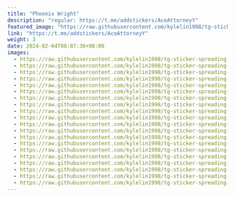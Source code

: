 ```yaml
---
title: "Phoenix Wright"
description: "regular: https://t.me/addstickers/AceAttorneyY"
featured_image: "https://raw.githubusercontent.com/kylelin1998/tg-sticker-spreading-worldwide-images/main/img/f9c5c467-9183-4a9f-ab05-4bfc2c47cda9.jpg"
link: "https://t.me/addstickers/AceAttorneyY"
weight: 3
date: 2024-02-04T08:07:30+08:00
images:
  - https://raw.githubusercontent.com/kylelin1998/tg-sticker-spreading-worldwide-images/main/img/f9c5c467-9183-4a9f-ab05-4bfc2c47cda9.jpg
  - https://raw.githubusercontent.com/kylelin1998/tg-sticker-spreading-worldwide-images/main/img/c1eac74a-f297-47eb-bde5-9aa69395da15.jpg
  - https://raw.githubusercontent.com/kylelin1998/tg-sticker-spreading-worldwide-images/main/img/a62a7a7a-f645-4801-9ba9-2605ed3c4e81.jpg
  - https://raw.githubusercontent.com/kylelin1998/tg-sticker-spreading-worldwide-images/main/img/21caaeaf-d5ad-44a5-a665-8faaaa8e559d.jpg
  - https://raw.githubusercontent.com/kylelin1998/tg-sticker-spreading-worldwide-images/main/img/ed51cb5a-3d56-4c72-852a-4273c7ee11de.jpg
  - https://raw.githubusercontent.com/kylelin1998/tg-sticker-spreading-worldwide-images/main/img/8f255c12-e856-4d63-a4ed-64c3af6f9843.jpg
  - https://raw.githubusercontent.com/kylelin1998/tg-sticker-spreading-worldwide-images/main/img/15ac7117-c8e5-4bfe-a023-8a6ffa603f34.jpg
  - https://raw.githubusercontent.com/kylelin1998/tg-sticker-spreading-worldwide-images/main/img/98214e1c-36b5-4266-b98b-cc8cfd7152f0.jpg
  - https://raw.githubusercontent.com/kylelin1998/tg-sticker-spreading-worldwide-images/main/img/8e96a6d5-3492-4f77-99df-fe5ca1a8488c.jpg
  - https://raw.githubusercontent.com/kylelin1998/tg-sticker-spreading-worldwide-images/main/img/efe9e053-bd5b-470e-9119-57cefd18cc73.jpg
  - https://raw.githubusercontent.com/kylelin1998/tg-sticker-spreading-worldwide-images/main/img/e42d80e3-a931-47d3-9853-b4db93b06384.jpg
  - https://raw.githubusercontent.com/kylelin1998/tg-sticker-spreading-worldwide-images/main/img/b271c5fe-0c2e-462f-a47d-a8bfac48162b.jpg
  - https://raw.githubusercontent.com/kylelin1998/tg-sticker-spreading-worldwide-images/main/img/bfcbe3dd-af52-4ac9-87fa-5140887ea702.jpg
  - https://raw.githubusercontent.com/kylelin1998/tg-sticker-spreading-worldwide-images/main/img/e0c2b861-6251-44c7-8993-19dae35c6fa0.jpg
  - https://raw.githubusercontent.com/kylelin1998/tg-sticker-spreading-worldwide-images/main/img/11af85e0-724e-4674-b841-4ceaa3323bd7.jpg
  - https://raw.githubusercontent.com/kylelin1998/tg-sticker-spreading-worldwide-images/main/img/50d18c5b-0568-49f5-933d-49531946fea7.jpg
  - https://raw.githubusercontent.com/kylelin1998/tg-sticker-spreading-worldwide-images/main/img/55f7c9c4-4261-4a82-a4bd-f8d696ee68b4.jpg
  - https://raw.githubusercontent.com/kylelin1998/tg-sticker-spreading-worldwide-images/main/img/183e4404-880f-495c-b95c-217a1e3d8b60.jpg
  - https://raw.githubusercontent.com/kylelin1998/tg-sticker-spreading-worldwide-images/main/img/040ad94b-3aeb-4358-ba6b-749a384b136f.jpg
  - https://raw.githubusercontent.com/kylelin1998/tg-sticker-spreading-worldwide-images/main/img/c44aca9a-1bf2-4676-b5ec-97c365655255.jpg
---
```

